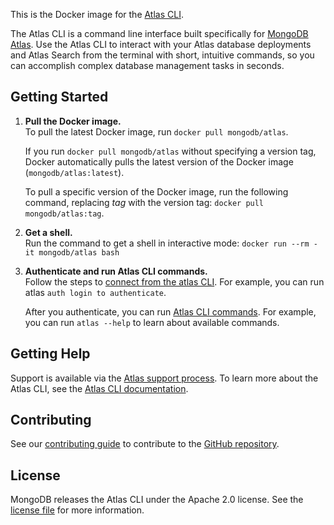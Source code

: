 This is the Docker image for the [Atlas CLI](https://www.mongodb.com/docs/atlas/cli/stable/).

The Atlas CLI is a command line interface built specifically for [MongoDB Atlas](https://www.mongodb.com/docs/atlas/).
Use the Atlas CLI to interact with your Atlas database deployments and Atlas Search from the terminal with short,
intuitive commands, so you can accomplish complex database management tasks in seconds.

## Getting Started

1. **Pull the Docker image.** <br>
   To pull the latest Docker image, run `docker pull mongodb/atlas`.

   If you run `docker pull mongodb/atlas` without specifying a version tag, Docker automatically pulls the latest version
   of the Docker image (`mongodb/atlas:latest`).

   To pull a specific version of the Docker image, run the following command, replacing _tag_ with the version tag:
   `docker pull mongodb/atlas:tag`.

2. **Get a shell.** <br>
   Run the command to get a shell in interactive mode: `docker run --rm -it mongodb/atlas bash`

3. **Authenticate and run Atlas CLI commands.**  <br>
   Follow the steps to [connect from the atlas CLI](https://www.mongodb.com/docs/atlas/cli/stable/connect-atlas-cli/).
   For example, you can run atlas `auth login to authenticate`.

   After you authenticate, you can run [Atlas CLI commands](https://www.mongodb.com/docs/atlas/cli/stable/command/atlas/).
   For example, you can run `atlas --help` to learn about available commands.

## Getting Help

Support is available via the [Atlas support process](https://www.mongodb.com/docs/atlas/support/).
To learn more about the Atlas CLI, see the [Atlas CLI documentation](https://www.mongodb.com/docs/atlas/cli/stable/).

## Contributing

See our [contributing guide](https://github.com/mongodb/mongodb-atlas-cli/blob/master/CONTRIBUTING.md)
to contribute to the [GitHub repository](https://github.com/mongodb/mongodb-atlas-cli).

## License

MongoDB releases the Atlas CLI under the Apache 2.0 license. See the
[license file](https://github.com/mongodb/mongodb-atlas-cli/blob/master/LICENSE) for more information.
